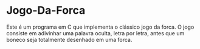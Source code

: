 # Jogo-Da-Forca
Este é um programa em C que implementa o clássico jogo da forca. O jogo consiste em adivinhar uma palavra oculta, letra por letra, antes que um boneco seja totalmente desenhado em uma forca.  
